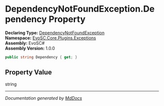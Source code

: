 ﻿<!--  
  <auto-generated>   
    The contents of this file were generated by a tool.  
    Changes to this file may be list if the file is regenerated  
  </auto-generated>   
-->

# DependencyNotFoundException.Dependency Property

**Declaring Type:** [DependencyNotFoundException](../index.md)  
**Namespace:** [EvoSC.Core.Plugins.Exceptions](../../index.md)  
**Assembly:** EvoSC\#  
**Assembly Version:** 1.0.0

```csharp
public string Dependency { get; }
```

## Property Value

string

___

*Documentation generated by [MdDocs](https://github.com/ap0llo/mddocs)*

